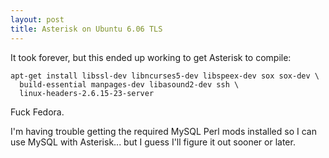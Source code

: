 ```yaml
---
layout: post
title: Asterisk on Ubuntu 6.06 TLS
---
```


It took forever, but this ended up working to get Asterisk to compile:

    apt-get install libssl-dev libncurses5-dev libspeex-dev sox sox-dev \
      build-essential manpages-dev libasound2-dev ssh \
      linux-headers-2.6.15-23-server

Fuck Fedora.

I'm having trouble getting the required MySQL Perl mods installed so I can use
MySQL with Asterisk... but I guess I'll figure it out sooner or later.

